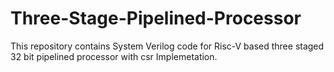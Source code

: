 # Three-Stage-Pipelined-Processor
This repository contains System Verilog code for Risc-V based three staged 32 bit pipelined processor with csr Implemetation.
